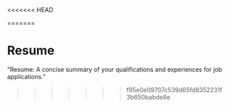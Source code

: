 <<<<<<< HEAD

=======
# Resume
 "Resume: A concise summary of your qualifications and experiences for job applications."
>>>>>>> f95e0e09707c539d65fd8352231f3b650babde8e
